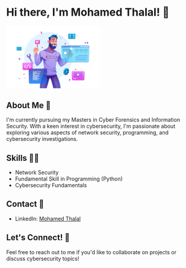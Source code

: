 # Hi there, I'm Mohamed Thalal! 👋

<img src="GitDeveloper1.jpg" width = 250 />

## About Me 📝
I'm currently pursuing my Masters in Cyber Forensics and Information Security. With a keen interest in cybersecurity, I'm passionate about exploring various aspects of network security, programming, and cybersecurity investigations.

## Skills 👨‍💻
- Network Security
- Fundamental Skill in Programming (Python)
- Cybersecurity Fundamentals

## Contact 🔗
- LinkedIn: [Mohamed Thalal](https://www.linkedin.com/in/mdthalal-cybersec)
  

## Let's Connect! 👐
Feel free to reach out to me if you'd like to collaborate on projects or discuss cybersecurity topics!


